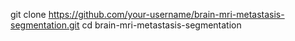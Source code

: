 git clone https://github.com/your-username/brain-mri-metastasis-segmentation.git
cd brain-mri-metastasis-segmentation
